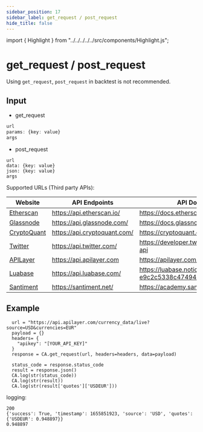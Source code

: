 ```yaml
---
sidebar_position: 17
sidebar_label: get_request / post_request
hide_title: false
---
```


import { Highlight } from "../../../../../src/components/Highlight.js";

# get_request / post_request

<Highlight color="#ffba00"> Using `get_request`, `post_request` in backtest is not recommended. </Highlight>

## Input

- get_request
```typescript
url
params: {key: value}
args
```

- post_request
```
url
data: {key: value}
json: {key: value}
args
```

Supported URLs (Third party APIs):

| Website | API Endpoints | API Documentation |
| - | - | - |
| [Etherscan](https://etherscan.io/) | https://api.etherscan.io/ | https://docs.etherscan.io/ |
| [Glassnode](https://glassnode.com/) | https://api.glassnode.com/ | https://docs.glassnode.com/ |
| [CryptoQuant](https://cryptoquant.com/) | https://api.cryptoquant.com/ | https://cryptoquant.com/docs |
| [Twitter](https://twitter.com/) | https://api.twitter.com/ | https://developer.twitter.com/en/docs/twitter-api |
| [APILayer](https://apilayer.com/) | https://api.apilayer.com | https://apilayer.com/docs |
| [Luabase](https://luabase.com/) | https://api.luabase.com/ | https://luabase.notion.site/Luabase-Docs-e9c2c5338c47494cb35294b47ce4b744 |
| [Santiment](https://santiment.net/) | https://santiment.net/ | https://academy.santiment.net/ |


## Example

```
  url = "https://api.apilayer.com/currency_data/live?source=USD&currencies=EUR"
  payload = {}
  headers= {
    "apikey": "[YOUR_API_KEY]"
  }
  response = CA.get_request(url, headers=headers, data=payload)

  status_code = response.status_code
  result = response.json()
  CA.log(str(status_code))
  CA.log(str(result))
  CA.log(str(result['quotes']['USDEUR']))
```

logging:

```
200
{'success': True, 'timestamp': 1655851923, 'source': 'USD', 'quotes': {'USDEUR': 0.948897}}
0.948897
```
